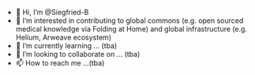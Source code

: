 - 👋 Hi, I’m @Siegfried-B
- 👀 I’m interested in contributing to global commons (e.g. open sourced medical knowledge via Folding at Home) and global infrastructure (e.g. Helium, Arweave ecosystem)
- 🌱 I’m currently learning ... (tba)
- 💞️ I’m looking to collaborate on ... (tba)
- 📫 How to reach me ...(tba)

<!---
Siegfried-B/Siegfried-B is a ✨ special ✨ repository because its `README.md` (this file) appears on your GitHub profile.
You can click the Preview link to take a look at your changes.
--->
